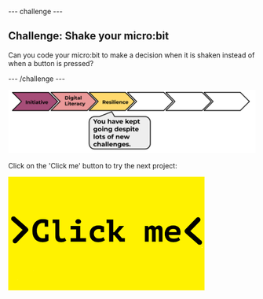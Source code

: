 --- challenge ---
## Challenge: Shake your micro:bit
Can you code your micro:bit to make a decision when it is shaken instead of when a button is pressed?



--- /challenge ---

![progress bar](images/m1-3.png)

Click on the 'Click me' button to try the next project:

<a href="https://codeclub.org/en/microbit1">
<img src="images/Clickme.png">
